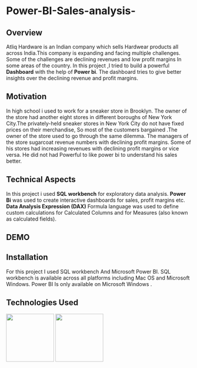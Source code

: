 # Power-BI-Sales-analysis-


## Overview 
Atliq  Hardware is an Indian company which sells Hardwear products all across India.This company is expanding and facing multiple challenges. Some of the challenges are declining revenues and low profit margins In some areas of the country. In this project ,I tried to build a powerful **Dashboard** with the help of **Power bi**. The dashboard tries to give better insights over the declining  revenue and profit margins.


## Motivation 
In high school i used to work for a sneaker store in Brooklyn. The owner of the store had another eight  stores in different boroughs of New York City.The privately-held sneaker stores in New York City do not have fixed prices on their merchandise, So most of the customers bargained .The owner of the store used to go through the same dilemma. The managers of the store sugarcoat revenue numbers with declining profit margins. Some of his stores had increasing revenues with declining profit margins or vice versa. He did not had Powerful to like power bi to understand his sales better. 
 
## Technical Aspects 
In this project i used **SQL workbench** for exploratory data analysis. 
**Power Bi** was used to create interactive dashboards for sales, profit margins etc.
**Data Analysis Expression (DAX)** Formula language was used to define custom calculations for Calculated Columns and for Measures (also known as calculated fields). 


## DEMO 


## Installation
For this project I used SQL workbench And Microsoft Power BI. SQL workbench is available across all platforms including Mac OS and Microsoft Windows. Power BI Is only available on Microsoft Windows .

## Technologies Used
<img src="https://roaringapps.s3.amazonaws.com/assets/icons/1373937913794-mysql-workbench.png" width="130">
<img src="https://seekvectorlogo.com/wp-content/uploads/2018/12/power-bi-vector-logo.png" width="130">
